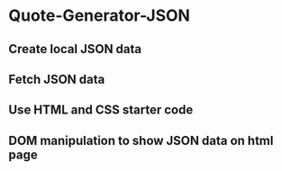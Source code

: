 # Quote-Generator-JSON

## Create local JSON data

## Fetch JSON data

## Use HTML and CSS starter code

## DOM manipulation to show JSON data on html page
